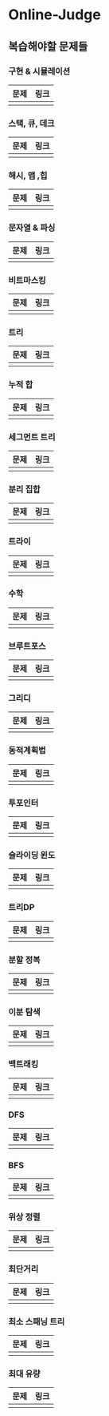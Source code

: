 # Online-Judge

## 복습해야할 문제들

### 구현 & 시뮬레이션
| 문제 | 링크 
|:--------:|:--------:|
|  |  |  

### 스택, 큐, 데크 
| 문제 | 링크 
|:--------:|:--------:|
|  |  |  

### 해시, 맵 ,힙
| 문제 | 링크 
|:--------:|:--------:|
|  |  |  

### 문자열 & 파싱 
| 문제 | 링크 
|:--------:|:--------:|
|  |  |  

### 비트마스킹
| 문제 | 링크 
|:--------:|:--------:|
|  |  |  

### 트리
| 문제 | 링크 
|:--------:|:--------:|
|  |  |  

### 누적 합 
| 문제 | 링크 
|:--------:|:--------:|
|  |  |  

### 세그먼트 트리
| 문제 | 링크 
|:--------:|:--------:|
|  |  |  

### 분리 집합
| 문제 | 링크 
|:--------:|:--------:|
|  |  |  

### 트라이
| 문제 | 링크 
|:--------:|:--------:|
|  |  |  

### 수학
| 문제 | 링크 
|:--------:|:--------:|
|  |  |  

### 브루트포스
| 문제 | 링크 
|:--------:|:--------:|
|  |  |  

### 그리디
| 문제 | 링크 
|:--------:|:--------:|
|  |  |  

### 동적계획법
| 문제 | 링크 
|:--------:|:--------:|
|  |  |  

### 투포인터 
| 문제 | 링크 
|:--------:|:--------:|
|  |  |  

### 슬라이딩 윈도
| 문제 | 링크 
|:--------:|:--------:|
|  |  |  

### 트리DP
| 문제 | 링크 
|:--------:|:--------:|
|  |  |  

### 분할 정복
| 문제 | 링크 
|:--------:|:--------:|
|  |  | 

### 이분 탐색
| 문제 | 링크 
|:--------:|:--------:|
|  |  |   

### 백트래킹
| 문제 | 링크 
|:--------:|:--------:|
|  |  |  

### DFS
| 문제 | 링크 
|:--------:|:--------:|
|  |  |  

### BFS
| 문제 | 링크 
|:--------:|:--------:|
|  |  |  

### 위상 정렬
| 문제 | 링크 
|:--------:|:--------:|
|  |  |  

### 최단거리
| 문제 | 링크 
|:--------:|:--------:|
|  |  |  

### 최소 스패닝 트리
| 문제 | 링크 
|:--------:|:--------:|
|  |  |  

### 최대 유량
| 문제 | 링크 
|:--------:|:--------:|
|  |  |  